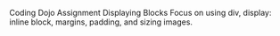 Coding Dojo Assignment
Displaying Blocks
Focus on using div, display: inline block, margins, padding, and sizing images.
